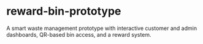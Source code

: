 # reward-bin-prototype
A smart waste management prototype with interactive customer and admin dashboards, QR-based bin access, and a reward system.
